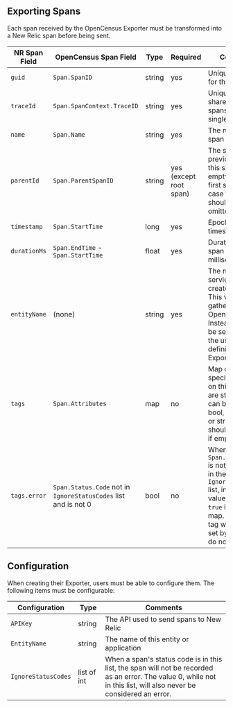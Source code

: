 <!-- # OpenCensus Trace Exporters -->

## Exporting Spans

Each span received by the OpenCensus Exporter must be transformed into a New Relic span before being sent.

|NR Span Field|OpenCensus Span Field|Type|Required|Comments|
|-----|-----|-----|-----|-----|
|`guid`|`Span.SpanID`|string|yes|Unique identifier for this span|
|`traceId`|`Span.SpanContext.TraceID`|string|yes|Unique identifier shared by all spans within a single trace|
|`name`|`Span.Name`|string|yes|The name of this span|
|`parentId`|`Span.ParentSpanID`|string|yes (except root span)|The span id of the previous caller of this span. Can be empty if this is the first span in which case the key should be omitted.|
|`timestamp`|`Span.StartTime`|long|yes|Epoch ms timestamp|
|`durationMs`|`Span.EndTime` - `Span.StartTime`|float|yes|Duration of this span in milliseconds|
|`entityName`|(none)|string|yes| The name of the service that created this span. This value is not gathered from OpenCensus. Instead it should be set directly by the user when defining the Exporter.|
|`tags`|`Span.Attributes`|map|no|Map of user specified "tags" on this span. Keys are strings, values can be any of bool, long, float, or string. Key should be omitted if empty.|
|`tags.error`|`Span.Status.Code` not in `IgnoreStatusCodes` list and is not 0|bool|no|When `Span.Stats.Code` is not `0` and is not in the `IgnoreStatusCodes` list, include the value `"error": true` in the `tags` map. If an `error` tag was already set by the user, do not override it.|

## Configuration

When creating their Exporter, users must be able to configure them. The following items must be configurable:

|Configuration|Type|Comments|
|-----|-----|-----|
|`APIKey`|string|The API used to send spans to New Relic|
|`EntityName`|string|The name of this entity or application|
|`IgnoreStatusCodes`|list of int|When a span's status code is in this list, the span will not be recorded as an error. The value 0, while not in this list, will also never be considered an error.|
